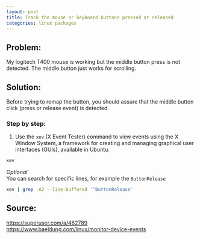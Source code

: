 ```yaml
---
layout: post
title: Track the mouse or keyboard buttons pressed or released
categories: linux packages
---
```




## Problem: 
My logitech T400 mouse is working but the middle button press is not detected. The middle button just works for scrolling.


## Solution:

Before trying to remap the button, you should assure that the middle button click (press or release event) is detected.


### Step by step:

1. Use the `xev` (X Event Tester) command to view events using the X Window System, a framework for creating and managing graphical user interfaces (GUIs), available in Ubuntu.

```bash
xev
```

_Optional_  
You can search for specific lines, for example the `ButtonRelease`
```bash
xev | grep -A2 --line-buffered '^ButtonRelease'
```

## Source:

<https://superuser.com/a/462789>  
<https://www.baeldung.com/linux/monitor-device-events>  


